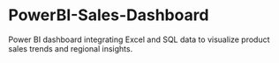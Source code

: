 # PowerBI-Sales-Dashboard
Power BI dashboard integrating Excel and SQL data to visualize product sales trends and regional insights.
